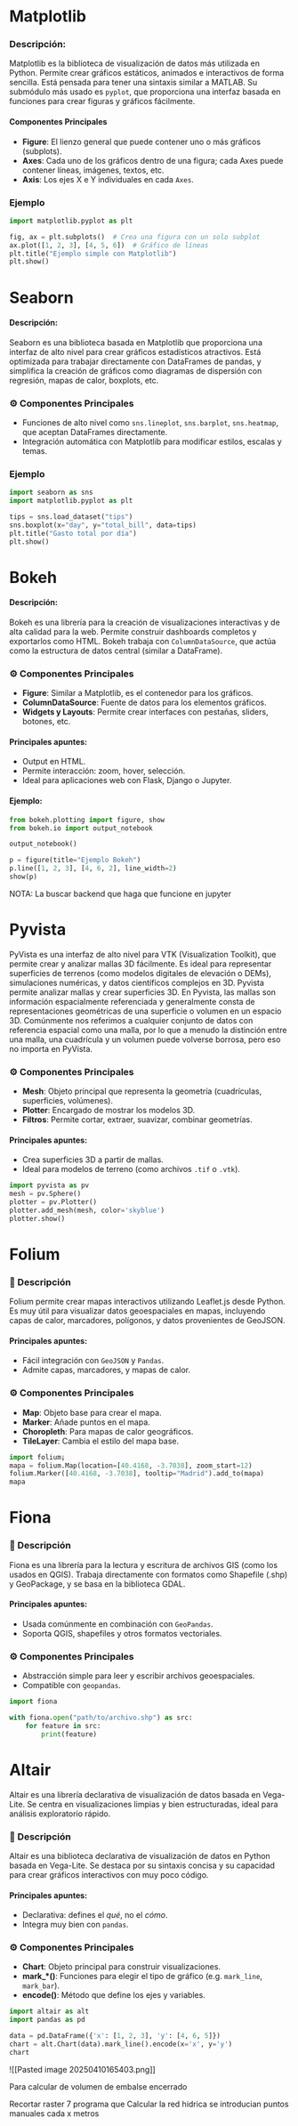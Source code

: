 # Matplotlib
### Descripción:
Matplotlib es la biblioteca de visualización de datos más utilizada en Python. Permite crear gráficos estáticos, animados e interactivos de forma sencilla. Está pensada para tener una sintaxis similar a MATLAB. Su submódulo más usado es `pyplot`, que proporciona una interfaz basada en funciones para crear figuras y gráficos fácilmente.
#### Componentes Principales

- **Figure**: El lienzo general que puede contener uno o más gráficos (subplots).
- **Axes**: Cada uno de los gráficos dentro de una figura; cada Axes puede contener líneas, imágenes, textos, etc.
- **Axis**: Los ejes X e Y individuales en cada `Axes`.
### Ejemplo
```python
import matplotlib.pyplot as plt

fig, ax = plt.subplots()  # Crea una figura con un solo subplot
ax.plot([1, 2, 3], [4, 5, 6])  # Gráfico de líneas
plt.title("Ejemplo simple con Matplotlib")
plt.show()
```



# Seaborn
#### Descripción:

Seaborn es una biblioteca basada en Matplotlib que proporciona una interfaz de alto nivel para crear gráficos estadísticos atractivos. Está optimizada para trabajar directamente con DataFrames de pandas, y simplifica la creación de gráficos como diagramas de dispersión con regresión, mapas de calor, boxplots, etc.
### ⚙️ Componentes Principales

- Funciones de alto nivel como `sns.lineplot`, `sns.barplot`, `sns.heatmap`, que aceptan DataFrames directamente.
- Integración automática con Matplotlib para modificar estilos, escalas y temas.
### Ejemplo

```python
import seaborn as sns
import matplotlib.pyplot as plt

tips = sns.load_dataset("tips")
sns.boxplot(x="day", y="total_bill", data=tips)
plt.title("Gasto total por día")
plt.show()

```


# Bokeh
#### Descripción:

Bokeh es una librería para la creación de visualizaciones interactivas y de alta calidad para la web. Permite construir dashboards completos y exportarlos como HTML. Bokeh trabaja con `ColumnDataSource`, que actúa como la estructura de datos central (similar a DataFrame).
### ⚙️ Componentes Principales

- **Figure**: Similar a Matplotlib, es el contenedor para los gráficos.
- **ColumnDataSource**: Fuente de datos para los elementos gráficos.
- **Widgets y Layouts**: Permite crear interfaces con pestañas, sliders, botones, etc.
#### Principales apuntes:

- Output en HTML.
- Permite interacción: zoom, hover, selección.
- Ideal para aplicaciones web con Flask, Django o Jupyter.
#### Ejemplo:
```python
from bokeh.plotting import figure, show
from bokeh.io import output_notebook

output_notebook()

p = figure(title="Ejemplo Bokeh")
p.line([1, 2, 3], [4, 6, 2], line_width=2)
show(p)

```

NOTA: La buscar backend que haga que funcione en jupyter

# Pyvista

PyVista es una interfaz de alto nivel para VTK (Visualization Toolkit), que permite crear y analizar mallas 3D fácilmente. Es ideal para representar superficies de terrenos (como modelos digitales de elevación o DEMs), simulaciones numéricas, y datos científicos complejos en 3D.
Pyvista permite analizar mallas y crear superficies 3D. En Pyvista, las mallas son información espacialmente referenciada y generalmente consta de representaciones  geométricas de una superficie o volumen en un espacio 3D. Comúnmente nos referimos  a cualquier conjunto de datos con referencia espacial como una malla, por lo que a  menudo la distinción entre una malla, una cuadrícula y un volumen puede volverse  borrosa, pero eso no importa en PyVista.  
### ⚙️ Componentes Principales

- **Mesh**: Objeto principal que representa la geometría (cuadrículas, superficies, volúmenes).
- **Plotter**: Encargado de mostrar los modelos 3D.
- **Filtros**: Permite cortar, extraer, suavizar, combinar geometrías.
#### Principales apuntes:

- Crea superficies 3D a partir de mallas.
- Ideal para modelos de terreno (como archivos `.tif` o `.vtk`).

```python
import pyvista as pv
mesh = pv.Sphere()
plotter = pv.Plotter()
plotter.add_mesh(mesh, color='skyblue')
plotter.show()

```

# Folium 
### 📝 Descripción

Folium permite crear mapas interactivos utilizando Leaflet.js desde Python. Es muy útil para visualizar datos geoespaciales en mapas, incluyendo capas de calor, marcadores, polígonos, y datos provenientes de GeoJSON.
#### Principales apuntes:

- Fácil integración con `GeoJSON` y `Pandas`.
- Admite capas, marcadores, y mapas de calor.
### ⚙️ Componentes Principales
- **Map**: Objeto base para crear el mapa.
- **Marker**: Añade puntos en el mapa.
- **Choropleth**: Para mapas de calor geográficos.
- **TileLayer**: Cambia el estilo del mapa base.

```python
import folium¡
mapa = folium.Map(location=[40.4168, -3.7038], zoom_start=12)
folium.Marker([40.4168, -3.7038], tooltip="Madrid").add_to(mapa)
mapa
```
# Fiona
### 📝 Descripción

Fiona es una librería para la lectura y escritura de archivos GIS (como los usados en QGIS). Trabaja directamente con formatos como Shapefile (.shp) y GeoPackage, y se basa en la biblioteca GDAL.
#### Principales apuntes:

- Usada comúnmente en combinación con `GeoPandas`.
- Soporta QGIS, shapefiles y otros formatos vectoriales.
### ⚙️ Componentes Principales

- Abstracción simple para leer y escribir archivos geoespaciales.
- Compatible con `geopandas`.
```python
import fiona

with fiona.open("path/to/archivo.shp") as src:
    for feature in src:
        print(feature)

```
# Altair

Altair es una librería declarativa de visualización de datos basada en Vega-Lite. Se centra en visualizaciones limpias y bien estructuradas, ideal para análisis exploratorio rápido.
### 📝 Descripción

Altair es una biblioteca declarativa de visualización de datos en Python basada en Vega-Lite. Se destaca por su sintaxis concisa y su capacidad para crear gráficos interactivos con muy poco código.
#### Principales apuntes:

- Declarativa: defines el _qué_, no el _cómo_.
- Integra muy bien con `pandas`.
### ⚙️ Componentes Principales

- **Chart**: Objeto principal para construir visualizaciones.
- **mark_*()**: Funciones para elegir el tipo de gráfico (e.g. `mark_line`, `mark_bar`).
- **encode()**: Método que define los ejes y variables.

```python
import altair as alt
import pandas as pd

data = pd.DataFrame({'x': [1, 2, 3], 'y': [4, 6, 5]})
chart = alt.Chart(data).mark_line().encode(x='x', y='y')
chart

```



![[Pasted image 20250410165403.png]]

Para calcular de volumen de embalse encerrado

Recortar raster 7
programa que
Calcular la red hidrica
se introducian puntos manuales cada x metros 